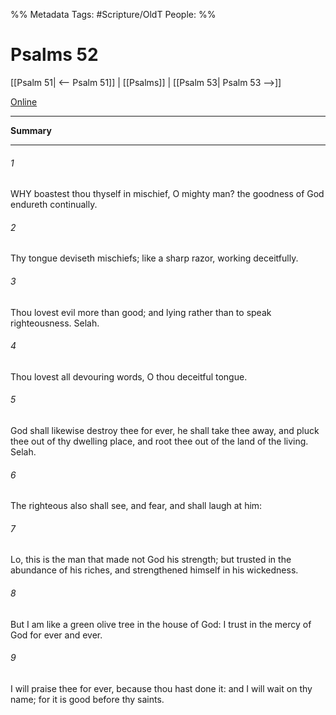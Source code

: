 

%% Metadata
Tags: #Scripture/OldT
People: 
%%
# Psalms 52
[[Psalm 51| <-- Psalm 51]] | [[Psalms]] | [[Psalm 53| Psalm 53 -->]]

[Online](https://churchofjesuschrist.org/study/scriptures/ot/ps/52?lang=eng)

---
__Summary__



---

###### 1
WHY boastest thou thyself in mischief, O mighty man?  the goodness of God endureth continually.
###### 2
Thy tongue deviseth mischiefs; like a sharp razor, working deceitfully.
###### 3
Thou lovest evil more than good; and lying rather than to speak righteousness.  Selah.
###### 4
Thou lovest all devouring words, O thou deceitful tongue.
###### 5
God shall likewise destroy thee for ever, he shall take thee away, and pluck thee out of thy dwelling place, and root thee out of the land of the living.  Selah.
###### 6
The righteous also shall see, and fear, and shall laugh at him:
###### 7
Lo, this is the man that made not God his strength; but trusted in the abundance of his riches, and strengthened himself in his wickedness.
###### 8
But I am like a green olive tree in the house of God: I trust in the mercy of God for ever and ever.
###### 9
I will praise thee for ever, because thou hast done it: and I will wait on thy name; for it is good before thy saints.



